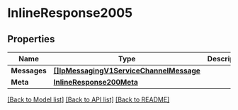 # InlineResponse2005

## Properties

Name | Type | Description | Notes
------------ | ------------- | ------------- | -------------
**Messages** | [**[]IpMessagingV1ServiceChannelMessage**](ip_messaging.v1.service.channel.message.md) |  | [optional] 
**Meta** | [**InlineResponse200Meta**](inline_response_200_meta.md) |  | [optional] 

[[Back to Model list]](../README.md#documentation-for-models) [[Back to API list]](../README.md#documentation-for-api-endpoints) [[Back to README]](../README.md)



